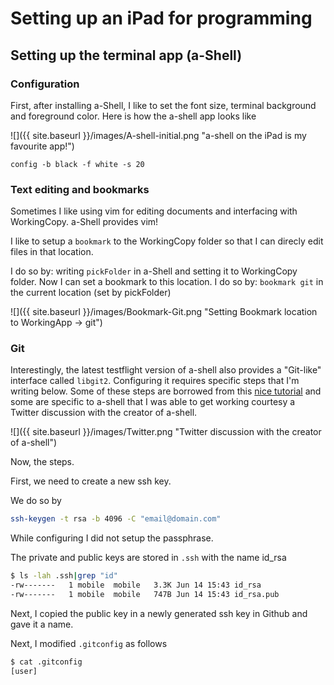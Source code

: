 # Setting up an iPad for programming

## Setting up the terminal app (a-Shell)


### Configuration

First, after installing a-Shell, I like to set the font size, terminal background and foreground color. Here is how the a-shell app looks like


![]({{ site.baseurl }}/images/A-shell-initial.png "a-shell on the iPad is my favourite app!")

`config -b black -f white -s 20`

### Text editing and bookmarks
Sometimes I like using vim for editing documents and interfacing with WorkingCopy. a-Shell provides vim!

I like to setup a `bookmark` to the WorkingCopy folder so that I can direcly edit files in that location.

I do so by:
writing `pickFolder` in a-Shell and setting it to WorkingCopy folder. Now I can set a bookmark to this location. I do so by: 
`bookmark git` in the current location (set by pickFolder)

![]({{ site.baseurl }}/images/Bookmark-Git.png "Setting Bookmark location to WorkingApp -> git")

### Git
Interestingly, the latest testflight version of a-shell also provides a "Git-like" interface called `libgit2`. Configuring it requires specific steps that I'm writing below. Some of these steps are borrowed from this [nice tutorial](https://devmarketer.io/learn/set-ssh-key-github/) and some are specific to a-shell that I was able to get working courtesy a Twitter discussion with the creator of a-shell. 

![]({{ site.baseurl }}/images/Twitter.png "Twitter discussion with the creator of a-shell")

Now, the steps.

First, we need to create a new ssh key.

We do so by 
```bash
ssh-keygen -t rsa -b 4096 -C "email@domain.com"

```

While configuring I did not setup the passphrase.

The private and public keys are stored in `.ssh` with the name id_rsa 

```bash
$ ls -lah .ssh|grep "id"
-rw-------   1 mobile  mobile   3.3K Jun 14 15:43 id_rsa
-rw-------   1 mobile  mobile   747B Jun 14 15:43 id_rsa.pub
```

Next, I copied the public key in a newly generated ssh key in Github and gave it a name.

Next, I modified `.gitconfig` as follows

```bash
$ cat .gitconfig 
[user]